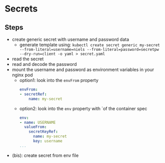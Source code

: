# Secrets

## Steps

- create generic secret with username and password data
  - generate template using: `kubectl create secret generic my-secret --from-literal=username=niels --from-literal=password=secretpw --dry-run=client -o yaml > secret.yaml`
- read the secret
- read and decode the password
- mount the username and password as environment variables in your nginx pod
  - option1: look into the `envFrom` property 
    ```yaml
    envFrom:
    - secretRef:
        name: my-secret
    ```
  - option2: look into the `env` property with `of the container spec
    ```yaml
    env:
    - name: USERNAME
      valueFrom:
        secretKeyRef:
          name: my-secret
          key: username
    ...
    ```
- (bis): create secret from env file
